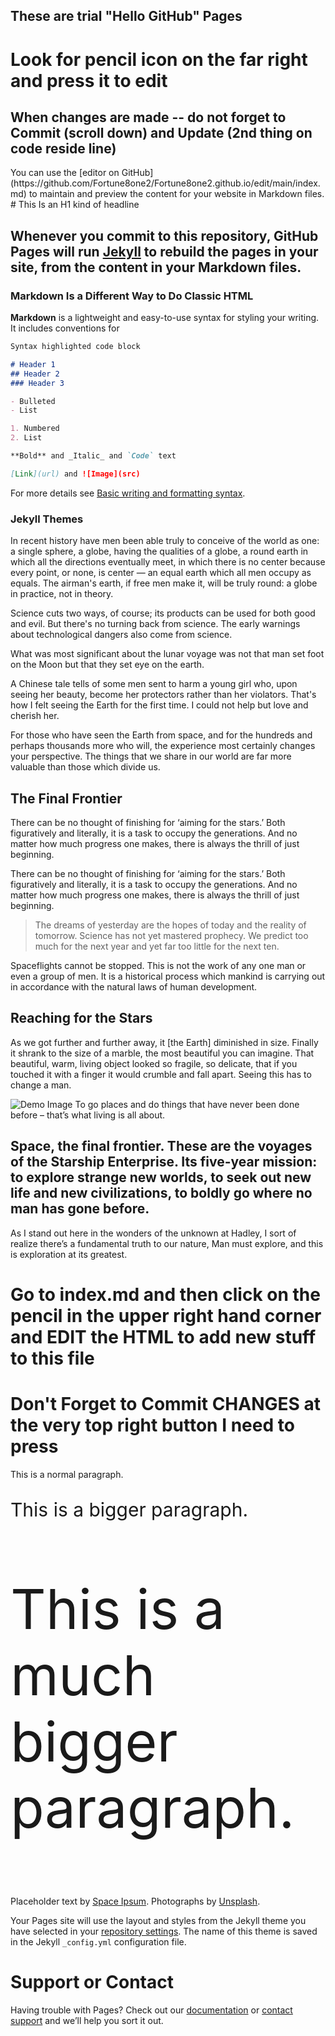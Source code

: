 ## These are trial "Hello GitHub" Pages

<H1>Look for pencil icon on the far right and press it to edit</H1>
<H2>When changes are made -- do not forget to Commit (scroll down) and Update (2nd thing on code reside line)</H2> 
You can use the [editor on GitHub](https://github.com/Fortune8one2/Fortune8one2.github.io/edit/main/index.md) to maintain and preview the content for your website in Markdown files.
# This Is an H1 kind of headline

## Whenever you commit to this repository, GitHub Pages will run [Jekyll](https://jekyllrb.com/) to rebuild the pages in your site, from the content in your Markdown files.

### Markdown Is a Different Way to Do Classic HTML

<B>Markdown</B> is a lightweight and easy-to-use syntax for styling your writing. It includes conventions for

```markdown
Syntax highlighted code block

# Header 1
## Header 2
### Header 3

- Bulleted
- List

1. Numbered
2. List

**Bold** and _Italic_ and `Code` text

[Link](url) and ![Image](src)
```

For more details see [Basic writing and formatting syntax](https://docs.github.com/en/github/writing-on-github/getting-started-with-writing-and-formatting-on-github/basic-writing-and-formatting-syntax).

### Jekyll Themes

<p>In recent history have men been able truly to conceive of the world as one: a single sphere, a globe, having the qualities of a globe, a round earth in which all the directions eventually meet, in which there is no center because every point, or none, is center — an equal earth which all men occupy as equals. The airman's earth, if free men make it, will be truly round: a globe in practice, not in theory.</p>

<p>Science cuts two ways, of course; its products can be used for both good and evil. But there's no turning back from science. The early warnings about technological dangers also come from science.</p>

<p>What was most significant about the lunar voyage was not that man set foot on the Moon but that they set eye on the earth.</p>

<p>A Chinese tale tells of some men sent to harm a young girl who, upon seeing her beauty, become her protectors rather than her violators. That's how I felt seeing the Earth for the first time. I could not help but love and cherish her.</p>

<p>For those who have seen the Earth from space, and for the hundreds and perhaps thousands more who will, the experience most certainly changes your perspective. The things that we share in our world are far more valuable than those which divide us.</p>

<h2 class="section-heading">The Final Frontier</h2>

<p>There can be no thought of finishing for ‘aiming for the stars.’ Both figuratively and literally, it is a task to occupy the generations. And no matter how much progress one makes, there is always the thrill of just beginning.</p>

<p>There can be no thought of finishing for ‘aiming for the stars.’ Both figuratively and literally, it is a task to occupy the generations. And no matter how much progress one makes, there is always the thrill of just beginning.</p>

<blockquote class="blockquote">The dreams of yesterday are the hopes of today and the reality of tomorrow. Science has not yet mastered prophecy. We predict too much for the next year and yet far too little for the next ten.</blockquote>

<p>Spaceflights cannot be stopped. This is not the work of any one man or even a group of men. It is a historical process which mankind is carrying out in accordance with the natural laws of human development.</p>

<h2 class="section-heading">Reaching for the Stars</h2>

<p>As we got further and further away, it [the Earth] diminished in size. Finally it shrank to the size of a marble, the most beautiful you can imagine. That beautiful, warm, living object looked so fragile, so delicate, that if you touched it with a finger it would crumble and fall apart. Seeing this has to change a man.</p>

<img class="img-fluid" src="https://source.unsplash.com/Mn9Fa_wQH-M/800x450" alt="Demo Image">
<span class="caption text-muted">To go places and do things that have never been done before – that’s what living is all about.</span>

## Space, the final frontier. These are the voyages of the Starship Enterprise. Its five-year mission: to explore strange new worlds, to seek out new life and new civilizations, to boldly go where no man has gone before.

<p>As I stand out here in the wonders of the unknown at Hadley, I sort of realize there’s a fundamental truth to our nature, Man must explore, and this is exploration at its greatest.</p>
<h1>Go to index.md and then click on the pencil in the upper right hand corner and EDIT the HTML to add new stuff to this file</h1>
<h1>Don't Forget to Commit CHANGES at the very top right button I need to press</h1>
<style>
p.ex1 {
  font-size: 30px;
}
p.ex2 {
  font-size: 88px;
}
</style>
</head>
<body>

<p>This is a normal paragraph.</p>
<p class="ex1">This is a bigger paragraph.</p>
<p class="ex2">This is a much bigger paragraph.</p>
<p>Placeholder text by <a href="http://spaceipsum.com/">Space Ipsum</a>. Photographs by <a href="https://unsplash.com/">Unsplash</a>.</p>
<!-- </body>
</html>
 /\ end html  -->

Your Pages site will use the layout and styles from the Jekyll theme you have selected in your [repository settings](https://github.com/Fortune8one2/Fortune8one2.github.io/settings/pages). The name of this theme is saved in the Jekyll `_config.yml` configuration file.

# Support or Contact

Having trouble with Pages? Check out our [documentation](https://docs.github.com/categories/github-pages-basics/) or [contact support](https://support.github.com/contact) and we’ll help you sort it out.
